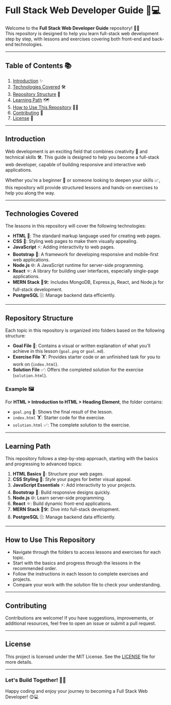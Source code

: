 # Full Stack Web Developer Guide 🎯💻

Welcome to the **Full Stack Web Developer Guide** repository! 🎉🚀  
This repository is designed to help you learn full-stack web development step by step, with lessons and exercises covering both front-end and back-end technologies.

---

## Table of Contents 📚
1. [Introduction](#introduction) ✨  
2. [Technologies Covered](#technologies-covered) 🛠️  
3. [Repository Structure](#repository-structure) 📂  
4. [Learning Path](#learning-path) 🗺️  
5. [How to Use This Repository](#how-to-use-this-repository) 🧑‍🏫  
6. [Contributing](#contributing) 🤝  
7. [License](#license) 📜  

---

## Introduction 
Web development is an exciting field that combines creativity 🎨 and technical skills 🛠️. This guide is designed to help you become a full-stack web developer, capable of building responsive and interactive web applications.

Whether you're a beginner 🐣 or someone looking to deepen your skills 📈, this repository will provide structured lessons and hands-on exercises to help you along the way.

---

## Technologies Covered 
The lessons in this repository will cover the following technologies:

- **HTML** 📝: The standard markup language used for creating web pages.  
- **CSS** 🎨: Styling web pages to make them visually appealing.  
- **JavaScript** ⚡: Adding interactivity to web pages.  
- **Bootstrap** 📱: A framework for developing responsive and mobile-first web applications.  
- **Node.js** 🌐: A JavaScript runtime for server-side programming.  
- **React** ⚛️: A library for building user interfaces, especially single-page applications.  
- **MERN Stack** 🥭🛠️: Includes MongoDB, Express.js, React, and Node.js for full-stack development.  
- **PostgreSQL** 🗄️: Manage backend data efficiently.  

---

## Repository Structure 

Each topic in this repository is organized into folders based on the following structure:

- **Goal File** 🎯: Contains a visual or written explanation of what you'll achieve in this lesson (`goal.png` or `goal.md`).  
- **Exercise File** 🏋️: Provides starter code or an unfinished task for you to work on (`index.html`).  
- **Solution File** ✅: Offers the completed solution for the exercise (`solution.html`).  

### Example 🖼️
For **HTML > Introduction to HTML > Heading Element**, the folder contains:
- `goal.png` 🎯: Shows the final result of the lesson.  
- `index.html` 🏋️: Starter code for the exercise.  
- `solution.html` ✅: The complete solution to the exercise.  

---

## Learning Path 
This repository follows a step-by-step approach, starting with the basics and progressing to advanced topics:

1. **HTML Basics** 📝: Structure your web pages.  
2. **CSS Styling** 🎨: Style your pages for better visual appeal.  
3. **JavaScript Essentials** ⚡: Add interactivity to your projects.  
4. **Bootstrap** 📱: Build responsive designs quickly.  
5. **Node.js** 🌐: Learn server-side programming.  
6. **React** ⚛️: Build dynamic front-end applications.  
7. **MERN Stack** 🥭🛠️: Dive into full-stack development.  
8. **PostgreSQL** 🗄️: Manage backend data efficiently.  

---

## How to Use This Repository 
- Navigate through the folders to access lessons and exercises for each topic.  
- Start with the basics and progress through the lessons in the recommended order.  
- Follow the instructions in each lesson to complete exercises and projects.  
- Compare your work with the solution file to check your understanding.  

---

## Contributing 
Contributions are welcome! If you have suggestions, improvements, or additional resources, feel free to open an issue or submit a pull request.  

---

## License 
This project is licensed under the MIT License. See the [LICENSE](LICENSE) file for more details.  

---

### Let's Build Together! 🚀💪
Happy coding and enjoy your journey to becoming a Full Stack Web Developer! 😊💻
